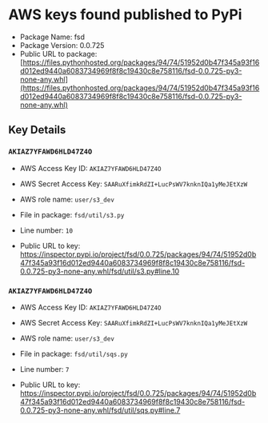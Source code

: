 # AWS keys found published to PyPi

* Package Name: fsd
* Package Version: 0.0.725
* Public URL to package: [https://files.pythonhosted.org/packages/94/74/51952d0b47f345a93f16d012ed9440a6083734969f8f8c19430c8e758116/fsd-0.0.725-py3-none-any.whl](https://files.pythonhosted.org/packages/94/74/51952d0b47f345a93f16d012ed9440a6083734969f8f8c19430c8e758116/fsd-0.0.725-py3-none-any.whl)

## Key Details

### `AKIAZ7YFAWD6HLD47Z4O`

* AWS Access Key ID: `AKIAZ7YFAWD6HLD47Z4O`
* AWS Secret Access Key: `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` 
* AWS role name: `user/s3_dev`
* File in package: `fsd/util/s3.py`
* Line number: `10`

* Public URL to key: https://inspector.pypi.io/project/fsd/0.0.725/packages/94/74/51952d0b47f345a93f16d012ed9440a6083734969f8f8c19430c8e758116/fsd-0.0.725-py3-none-any.whl/fsd/util/s3.py#line.10



### `AKIAZ7YFAWD6HLD47Z4O`

* AWS Access Key ID: `AKIAZ7YFAWD6HLD47Z4O`
* AWS Secret Access Key: `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` 
* AWS role name: `user/s3_dev`
* File in package: `fsd/util/sqs.py`
* Line number: `7`

* Public URL to key: https://inspector.pypi.io/project/fsd/0.0.725/packages/94/74/51952d0b47f345a93f16d012ed9440a6083734969f8f8c19430c8e758116/fsd-0.0.725-py3-none-any.whl/fsd/util/sqs.py#line.7


